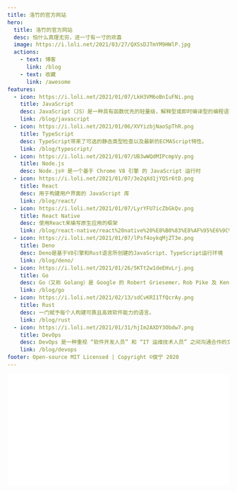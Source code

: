 ```yaml
---
title: 洛竹的官方网站
hero:
  title: 洛竹的官方网站
  desc: 怕什么真理无穷，进一寸有一寸的欢喜
  image: https://i.loli.net/2021/03/27/QXSsDJTmYM9HWlP.jpg
  actions:
    - text: 博客
      link: /blog
    - text: 收藏
      link: /awesome
features:
  - icon: https://i.loli.net/2021/01/07/LkH3VM6oBnIuFNi.png
    title: JavaScript
    desc: JavaScript（JS）是一种具有函数优先的轻量级，解释型或即时编译型的编程语言
    link: /blog/javascript
  - icon: https://i.loli.net/2021/01/06/XVYizbjNaoSpThR.png
    title: TypeScript
    desc: TypeScript带来了可选的静态类型检查以及最新的ECMAScript特性。
    link: /blog/typescript/
  - icon: https://i.loli.net/2021/01/07/UB3wWQdMIPcmpVy.png
    title: Node.js
    desc: Node.js® 是一个基于 Chrome V8 引擎 的 JavaScript 运行时
  - icon: https://i.loli.net/2021/01/07/3e2qXd1jYQSr6tD.png
    title: React
    desc: 用于构建用户界面的 JavaScript 库
    link: /blog/react/
  - icon: https://i.loli.net/2021/01/07/LyrYFU7icZbGkQv.png
    title: React Native
    desc: 使用React来编写原生应用的框架
    link: /blog/react-native/react%20native%20%E8%B0%83%E8%AF%95%E6%9C%80%E4%BD%B3%E5%AE%9E%E8%B7%B5
  - icon: https://i.loli.net/2021/01/07/lPsf4oykqMjZT3e.png
    title: Deno
    desc: Deno是基于V8引擎和Rust语言所创建的JavaScript、TypeScript运行环境
    link: /blog/deno/
  - icon: https://i.loli.net/2021/01/26/5KTt2w1deEHvLrj.png
    title: Go
    desc: Go（又称 Golang）是 Google 的 Robert Griesemer，Rob Pike 及 Ken Thompson 开发的一种静态强类型、编译型语言
    link: /blog/go
  - icon: https://i.loli.net/2021/02/13/sdCvKRI1TfQcrAy.png
    title: Rust
    desc: 一门赋予每个人构建可靠且高效软件能力的语言。
    link: /blog/rust
  - icon: https://i.loli.net/2021/01/31/hjIm2AXDY3Obdw7.png
    title: DevOps
    desc: DevOps 是一种重视 “软件开发人员” 和 “IT 运维技术人员” 之间沟通合作的文化、运动或惯例
    link: /blog/devops
footer: Open-source MIT Licensed | Copyright ©俊宁 2020
---
```


<img src="./header.svg"/>

